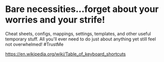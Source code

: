 # Bare necessities...forget about your worries and your strife!
Cheat sheets, configs, mappings, settings, templates, and other useful temporary stuff.
All you'll ever need to do just about anything yet still feel not overwhelmed! #TrustMe

https://en.wikipedia.org/wiki/Table_of_keyboard_shortcuts
